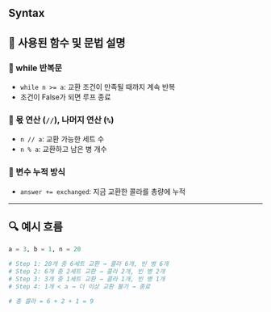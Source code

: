 ## Syntax

## 🔹 사용된 함수 및 문법 설명

### 🔹 while 반복문
- `while n >= a`: 교환 조건이 만족될 때까지 계속 반복
- 조건이 False가 되면 루프 종료

### 🔹 몫 연산 (`//`), 나머지 연산 (`%`)
- `n // a`: 교환 가능한 세트 수
- `n % a`: 교환하고 남은 병 개수

### 🔹 변수 누적 방식
- `answer += exchanged`: 지금 교환한 콜라를 총량에 누적

---

## 🔍 예시 흐름

```python
a = 3, b = 1, n = 20

# Step 1: 20개 중 6세트 교환 → 콜라 6개, 빈 병 6개
# Step 2: 6개 중 2세트 교환 → 콜라 2개, 빈 병 2개
# Step 3: 3개 중 1세트 교환 → 콜라 1개, 빈 병 1개
# Step 4: 1개 < a → 더 이상 교환 불가 → 종료

# 총 콜라 = 6 + 2 + 1 = 9
```
